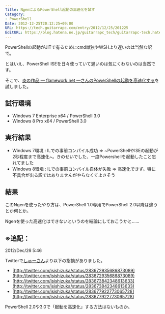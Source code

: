 ```yaml
---
Title: NgenによるPowerShell起動の高速化を試す
Category:
- PowerShell
Date: 2012-12-25T20:12:25+09:00
URL: https://tech.guitarrapc.com/entry/2012/12/25/201225
EditURL: https://blog.hatena.ne.jp/guitarrapc_tech/guitarrapc-tech.hatenablog.com/atom/entry/6802418398340181959
---
```


<!--
Date: 2012-12-25T20:12:25+09:00
URL: https://tech.guitarrapc.com/entry/2012/12/25/201225
-->

PowerShellの起動がJITで有るためにcmd単独やWSHより遅いのは当然な訳で。

とはいえ、PowerShell ISEを日々使っていて遅いのは気にくわないのは当然です。

そこで、[炎の作品 ― flamework.net ―さんのPowerShellの起動を高速化する](http://flamework.net/powershell-%e3%81%ae%e8%b5%b7%e5%8b%95%e3%82%92%e9%ab%98%e9%80%9f%e5%8c%96%e3%81%99%e3%82%8b/)を試しました。

## 試行環境

- Windows 7 Enterprise x64 / PowerShell 3.0
- Windows 8 Pro x64 / PowerShell 3.0

## 実行結果

- Windows 7環境 : ILでの事前コンパイル成功 => ~PowerShellやISEの起動が2秒程度まで高速化~。きのせいでした、一度Powershellを起動したこと忘れてました
- Windows 8環境 : ILでの事前コンパイル自体が失敗 => 高速化できず。特に不具合が出る訳ではありませんがやらなくてよさそう

## 結果

このNgenを使ったやり方は、PowerShell 1.0専用でPowerShell 2.0以降は違うとか何とか。

Ngenを使った高速化はできないというのを結論にしておこうかと……

## ※追記：

2012/Dec/26 5:46

Twitterで[しゅーさん](https://twitter.com/isishizuka)より以下の指摘がありました。

* [http://twitter.com/isishizuka/status/283672935686873089](http://twitter.com/isishizuka/status/283672935686873089)
* [http://twitter.com/isishizuka/status/283673842348613633](http://twitter.com/isishizuka/status/283673842348613633)
* [http://twitter.com/isishizuka/status/283677922773065728](http://twitter.com/isishizuka/status/283677922773065728)

PowerShell 2.0や3.0で「起動を高速化」する方法はないものか。

